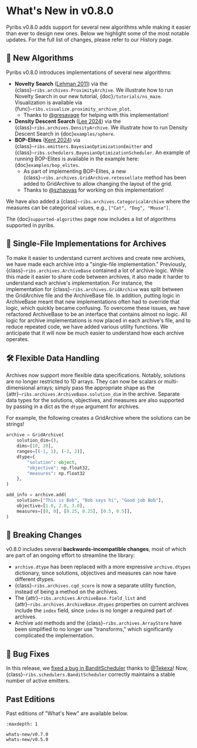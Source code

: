 # What's New in v0.8.0

Pyribs v0.8.0 adds support for several new algorithms while making it easier
than ever to design new ones. Below we highlight some of the most notable
updates. For the full list of changes, please refer to our History page.

## 🧠 New Algorithms

Pyribs v0.8.0 introduces implementations of several new algorithms:

- **Novelty Search**
  ([Lehman 2011](https://web.archive.org/web/20220707041732/https://eplex.cs.ucf.edu/papers/lehman_ecj11.pdf))
  via the {class}`~ribs.archives.ProximityArchive`. We illustrate how to run
  Novelty Search in our new tutorial, {doc}`/tutorials/ns_maze`. Visualization is
  available via {func}`~ribs.visualize.proximity_archive_plot`.
  - Thanks to [@gresavage](https://github.com/gresavage) for helping with this
    implementation!
- **Density Descent Search**
  ([Lee 2024](https://dl.acm.org/doi/10.1145/3638529.3654001)) via the
  {class}`~ribs.archives.DensityArchive`. We illustrate how to run Density
  Descent Search in {doc}`examples/sphere`.
- **BOP-Elites**
  ([Kent 2024](https://ieeexplore.ieee.org/abstract/document/10472301)) via
  {class}`~ribs.emitters.BayesianOptimizationEmitter` and
  {class}`~ribs.schedulers.BayesianOptimizationScheduler`. An example of running
  BOP-Elites is available in the example here: {doc}`examples/bop_elites`.
  - As part of implementing BOP-Elites, a new
    {class}`~ribs.archives.GridArchive.retessellate` method has been added to
    GridArchive to allow changing the layout of the grid.
  - Thanks to [@szhaovas](https://github.com/szhaovas) for working on this
    implementation!

We have also added a {class}`~ribs.archives.CategoricalArchive` where the
measures can be categorical values, e.g., `["Cat", "Dog", "Mouse"]`.

The {doc}`supported-algorithms` page now includes a list of algorithms supported
in pyribs.

## 📜 Single-File Implementations for Archives

To make it easier to understand current archives and create new archives, we
have made each archive into a "single-file implementation." Previously,
{class}`~ribs.archives.ArchiveBase` contained a lot of archive logic. While this
made it easier to share code between archives, it also made it harder to
understand each archive's implementation. For instance, the implementation for
{class}`~ribs.archives.GridArchive` was split between the GridArchive file and
the ArchiveBase file. In addition, putting logic in ArchiveBase meant that new
implementations often had to override that logic, which quickly became
confusing. To overcome these issues, we have refactored ArchiveBase to be an
interface that contains almost no logic. All logic for archive implementations
is now placed in each archive's file, and to reduce repeated code, we have added
various utility functions. We anticipate that it will now be much easier to
understand how each archive operates.

## 🛠 Flexible Data Handling

Archives now support more flexible data specifications. Notably, solutions are
no longer restricted to 1D arrays. They can now be scalars or multi-dimensional
arrays; simply pass the appropriate shape as the
{attr}`~ribs.archives.ArchiveBase.solution_dim` in the archive. Separate data
types for the solutions, objectives, and measures are also supported by passing
in a dict as the `dtype` argument for archives.

For example, the following creates a GridArchive where the solutions can be
strings!

```python
archive = GridArchive(
    solution_dim=(),
    dims=[10, 20],
    ranges=[(-1, 1), (-2, 2)],
    dtype={
        "solution": object,
        "objective": np.float32,
        "measures": np.float32
    },
)

add_info = archive.add(
    solution=["This is Bob", "Bob says hi", "Good job Bob"],
    objective=[1.0, 2.0, 3.0],
    measures=[[0, 0], [0.25, 0.25], [0.5, 0.5]],
)
```

## 🚨 Breaking Changes

v0.8.0 includes several **backwards-incompatible changes**, most of which are
part of an ongoing effort to streamline the library:

- `archive.dtype` has been replaced with a more expressive `archive.dtypes`
  dictionary, since solutions, objectives and measures can now have different
  dtypes.
- {class}`~ribs.archives.cqd_score` is now a separate utility function, instead
  of being a method on the archives.
- The {attr}`~ribs.archives.ArchiveBase.field_list` and
  {attr}`~ribs.archives.ArchiveBase.dtypes` properties on current archives
  include the `index` field, since `index` is no longer a required part of
  archives.
- Archive `add` methods and the {class}`~ribs.archives.ArrayStore` have been
  simplified to no longer use "transforms," which significantly complicated the
  implementation.

## 🐛 Bug Fixes

In this release, we
[fixed a bug in BanditScheduler](https://github.com/icaros-usc/pyribs/pull/489)
thanks to [@Tekexa](https://github.com/Tekexa)! Now,
{class}`~ribs.schedulers.BanditScheduler` correctly maintains a stable number of
active emitters.

## Past Editions

Past editions of "What's New" are available below.

```{toctree}
:maxdepth: 1

whats-new/v0.7.0
whats-new/v0.5.0
```
